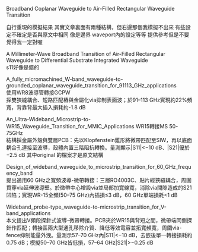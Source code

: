  Broadband Coplanar Waveguide to Air-Filled Rectangular
 Waveguide Transition  

 自行重現的模擬結果
 其實文章裏面有兩種結構，但右邊那個我模擬不出來
 有些設定不確定是否與原文中相同
 像是邊界 waveport內的設定等等 
 提供參考但是不要覺得我一定對喔  


A Millimeter-Wave Broadband Transition of Air-Filled Rectangular 
Waveguide to Differential Substrate Integrated Waveguide   
s11好像是錯的  


A_fully_micromachined_W-band_waveguide-to-grounded_coplanar_waveguide_transition_for_91113_GHz_applications  
使用WR8波導管轉接GCPW   
採雙狹縫耦合、短路匹配樁與金屬化via抑制表面波；於91–113 GHz實現約22%頻寬，背靠背最大插入損耗約-1.8 dB  

An_Ultra-Wideband_Microstrip-to-WR15_Waveguide_Transition_for_MMIC_Applications
WR15轉接MS 50-75GHz  
結構採金屬外殼與雙層PCB：先以Klopfenstein錐形將微帶匹配至SIW，再以底面耦合孔連接至波導，殼體內置三階阻抗轉換。量測顯示|S11|<−10 dB、|S21|優於−2.5 dB
其中original 的檔案才是原文結構  

  
Design_of_wideband_waveguide_to_microstrip_transition_for_60_GHz_frequency_band  
提出適用60 GHz之寬頻波導-微帶轉接：三層RO4003C、貼片經狹縫耦合，周圍貫穿via延伸波導壁。於微帶中心增設via並局部加寬線寬，消除via間隙造成的S21凹陷；實現WR-15全頻(50–75 GHz)內插損≤3 dB，60 GHz單端損耗<1 dB  

Wideband_probe-type_waveguide-to-microstrip_transition_for_V-band_applications  
本文提出V頻段探針式波導-微帶轉接。PCB夾於WR15與背短之間，微帶端同側探針作匹配；轉接區兩大型通孔移除介質、降低等效電容並拓寬頻寬，周圍via-fence抑制能量外洩。量測示57–70 GHz內|S11|<−10 dB，去嵌後單一轉接損耗約0.75 dB；模擬50–70 GHz皆低損，57–64 GHz|S21|>−0.25 dB  




